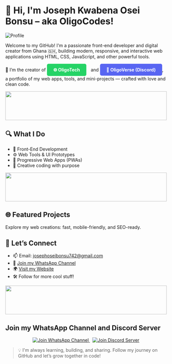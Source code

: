 # 👋 Hi, I'm Joseph Kwabena Osei Bonsu – aka OligoCodes!
![Profile](https://i.postimg.cc/HkgMcVS3/Oligo.png)

Welcome to my GitHub! I'm a passionate front-end developer and digital creator from Ghana 🇬🇭, building modern, responsive, and interactive web applications using HTML, CSS, JavaScript, and other powerful tools.

🚀 I’m the creator of <a href="https://oligotech.vercel.app" target="_blank" style="display: inline-block; background-color: #25D366; color: white; padding: 10px 20px; text-decoration: none; border-radius: 5px; font-weight: bold; margin-right: 10px;">
    🌐 OligoTech
  </a> and <a href="https://discord.gg/JxhdbVsM" target="_blank" style="display: inline-block; background-color: #5865F2; color: white; padding: 10px 20px; text-decoration: none; border-radius: 5px; font-weight: bold;">
    💬 OligoVerse (Discord)
  </a>, a portfolio of my web apps, tools, and mini-projects — crafted with love and clean code.
  
<img src="https://i.imgur.com/dBaSKWF.gif" height="90" width="100%">

## 🔍 What I Do
- 🎨 Front-End Development
- ⚙️ Web Tools & UI Prototypes
- 📲 Progressive Web Apps (PWAs)
- 🧠 Creative coding with purpose

<img src="https://i.imgur.com/dBaSKWF.gif" height="90" width="100%">

## 🌐 Featured Projects
Explore my web creations: fast, mobile-friendly, and SEO-ready.

## 💬 Let’s Connect
- 📫 Email: josephoseibonsu742@gmail.com  
- 💬 [Join my WhatsApp Channel](https://wa.me/+233551448745)  
- 🌍 [Visit my Website](https://oligotech.vercel.app)  
- 🛠 Follow for more cool stuff!

<img src="https://i.imgur.com/dBaSKWF.gif" height="90" width="100%">

## Join my WhatsApp Channel and Discord Server

<p align="center">
  <a href="https://whatsapp.com/channel/0029VbB6vUk1NCrRjbDzKZ3W" target="_blank">
    <img src="https://img.shields.io/badge/Join%20My%20WhatsApp%20Channel-25D366?style=for-the-badge&logo=whatsapp&logoColor=white" alt="Join WhatsApp Channel"/>
  </a>
  &nbsp;
  <a href="https://discord.gg/JxhdbVsM" target="_blank">
    <img src="https://img.shields.io/badge/Join%20My%20Discord%20Server-5865F2?style=for-the-badge&logo=discord&logoColor=white" alt="Join Discord Server"/>
  </a>
</p>

> 💡 I'm always learning, building, and sharing. Follow my journey on GitHub and let’s grow together in code!
